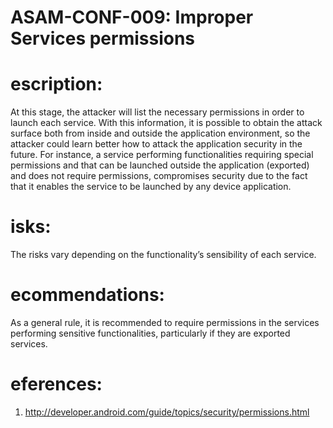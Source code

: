 
# ASAM-CONF-009: Improper Services permissions

#  escription:
At this stage, the attacker will list the necessary permissions in order to launch each service. With this information, it is possible to obtain the attack surface both from inside and outside the application environment, so the attacker could learn better how to attack the application security in the future.
For instance, a service performing functionalities requiring special permissions and that can be launched outside the application (exported) and does not require permissions, compromises security due to the fact that it enables the service to be launched by any device application.

#  isks:
The risks vary depending on the functionality’s sensibility of each service.

#  ecommendations:
As a general rule, it is recommended to require permissions in the services performing sensitive functionalities, particularly if they are exported services.

#  eferences:
1. http://developer.android.com/guide/topics/security/permissions.html
